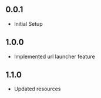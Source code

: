 ## 0.0.1

- Initial Setup

## 1.0.0

- Implemented url launcher feature

## 1.1.0

- Updated resources
